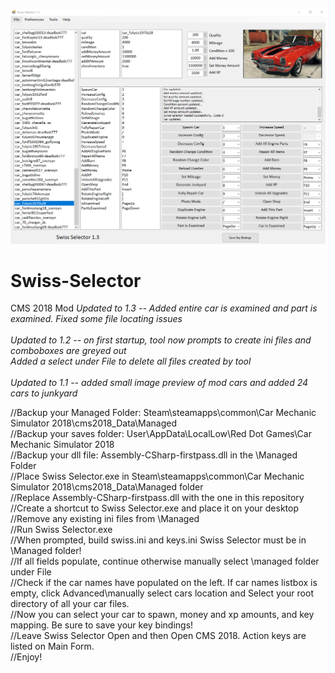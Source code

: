 ![Alt text](/SwissSelector1.3.png?raw=true "Optional Title")

# Swiss-Selector
CMS 2018 Mod
<i>Updated to 1.3 -- Added entire car is examined and part is examined. Fixed some file locating issues</i><br /><br />
<i>Updated to 1.2 -- on first startup, tool now prompts to create ini files and comboboxes are greyed out<br />
Added a select under File to delete all files created by tool</i><br /><br />
<i>Updated to 1.1 -- added small image preview of mod cars and added 24 cars to junkyard</i><br />

//Backup your Managed Folder:  Steam\steamapps\common\Car Mechanic Simulator 2018\cms2018_Data\Managed<br />
//Backup your saves folder: User\AppData\LocalLow\Red Dot Games\Car Mechanic Simulator 2018<br />
//Backup your dll file: Assembly-CSharp-firstpass.dll in the \Managed Folder<br />
//Place Swiss Selector.exe in Steam\steamapps\common\Car Mechanic Simulator 2018\cms2018_Data\Managed folder<br />
//Replace Assembly-CSharp-firstpass.dll with the one in this repository<br />
//Create a shortcut to Swiss Selector.exe and place it on your desktop<br />
//Remove any existing ini files from \Managed<br />
//Run Swiss Selector.exe<br />
//When prompted, build swiss.ini and keys.ini Swiss Selector must be in \Managed folder!<br />
//If all fields populate, continue otherwise manually select \managed folder under File<br />
//Check if the car names have populated on the left. If car names listbox is empty, click Advanced\manually select cars location and Select your root directory of all your car files.<br />
//Now you can select your car to spawn, money and xp amounts, and key mapping. Be sure to save your key bindings!<br />
//Leave Swiss Selector Open and then Open CMS 2018. Action keys are listed on Main Form.<br />
//Enjoy!<br />

